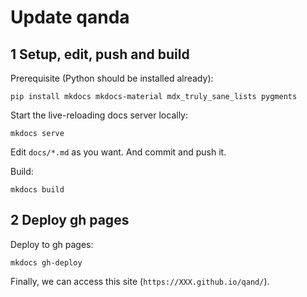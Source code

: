 # Update qanda

## 1 Setup, edit, push and build

Prerequisite (Python should be installed already):
``` shell
pip install mkdocs mkdocs-material mdx_truly_sane_lists pygments
```

Start the live-reloading docs server locally:
``` shell
mkdocs serve
```

Edit `docs/*.md` as you want. And commit and push it.

Build:
``` shell
mkdocs build
```

## 2 Deploy gh pages

Deploy to gh pages:
```
mkdocs gh-deploy
```

Finally, we can access this site (`https://XXX.github.io/qand/`).
